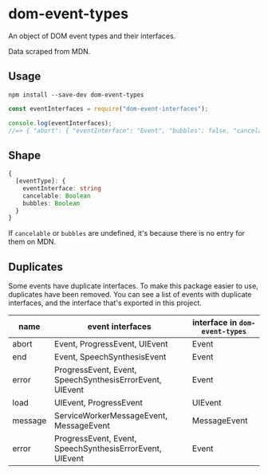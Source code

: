 # dom-event-types

An object of DOM event types and their interfaces.

Data scraped from MDN.

## Usage

```shell
npm install --save-dev dom-event-types
```

```js
const eventInterfaces = require("dom-event-interfaces");

console.log(eventInterfaces);
//=> { "abort": { "eventInterface": "Event", "bubbles": false, "cancelable": false }, ... }
```

## Shape

```ts
{
  [eventType]: {
    eventInterface: string
    cancelable: Boolean
    bubbles: Boolean
  }
}
```

If `cancelable` or `bubbles` are undefined, it's because there is no entry for them on MDN.

## Duplicates

Some events have duplicate interfaces. To make this package easier to use, duplicates have been removed. You can see a list of events with duplicate interfaces, and the interface that's exported in this project.

| name    | event interfaces                                         | interface in `dom-event-types` |
| ------- | -------------------------------------------------------- | ------------------------------ |
| abort   | Event, ProgressEvent, UIEvent                            | Event                          |
| end     | Event, SpeechSynthesisEvent                              | Event                          |
| error   | ProgressEvent, Event, SpeechSynthesisErrorEvent, UIEvent | Event                          |
| load    | UIEvent, ProgressEvent                                   | UIEvent                        |
| message | ServiceWorkerMessageEvent, MessageEvent                  | MessageEvent                   |
| error   | ProgressEvent, Event, SpeechSynthesisErrorEvent, UIEvent | Event                          |

